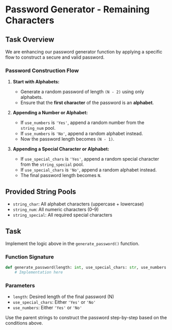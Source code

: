 # Password Generator - Remaining Characters

## Task Overview
We are enhancing our password generator function by applying a specific flow to construct a secure and valid password.

### Password Construction Flow
1. **Start with Alphabets:**
   - Generate a random password of length `(N - 2)` using only alphabets.
   - Ensure that the **first character** of the password is an **alphabet**.

2. **Appending a Number or Alphabet:**
   - If `use_numbers` is `'Yes'`, append a random number from the `string_num` pool.
   - If `use_numbers` is `'No'`, append a random alphabet instead.
   - Now the password length becomes `(N - 1)`.

3. **Appending a Special Character or Alphabet:**
   - If `use_special_chars` is `'Yes'`, append a random special character from the `string_special` pool.
   - If `use_special_chars` is `'No'`, append a random alphabet instead.
   - The final password length becomes `N`.

## Provided String Pools
- `string_char`: All alphabet characters (uppercase + lowercase)
- `string_num`: All numeric characters (0–9)
- `string_special`: All required special characters

## Task
Implement the logic above in the `generate_password()` function.

### Function Signature
```python
def generate_password(length: int, use_special_chars: str, use_numbers: str) -> str:
    # Implementation here
```

### Parameters
- `length`: Desired length of the final password (N)
- `use_special_chars`: Either `'Yes'` or `'No'`
- `use_numbers`: Either `'Yes'` or `'No'`

Use the parent strings to construct the password step-by-step based on the conditions above.
